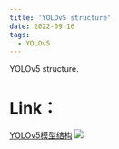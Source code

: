 ```yaml
---
title: 'YOLOv5 structure'
date: 2022-09-16
tags:
  - YOLOv5
---
```


YOLOv5 structure.

Link：
======
<a href="https://zhuanlan.zhihu.com/p/583909493">YOLOv5模型结构</a>
<img src="https://img.shields.io/badge/in-%E7%9F%A5%E4%B9%8E-blue">&emsp;
